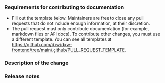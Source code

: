 ### Requirements for contributing to documentation

- Fill out the template below. Maintainers are free to close any pull requests that do not include enough information, at their discretion.
- The pull request must only contribute documentation (for example, markdown files or API docs). To contribute other changes, you must use a different template. You can see all templates at https://github.com/dxw/dxw-frontend/tree/main/.github/PULL_REQUEST_TEMPLATE.

### Description of the change

<!--

We must be able to understand the purpose of your change from this description. The pull request may be closed at the maintainers' discretion if we can't get a good idea of the benefits of the change from the description provided.

-->

### Release notes

<!--

Please describe the changes in a single line that explains this improvement in terms that a user can understand. This text forms part of the release notes.

If this change is not user-facing or notable enough to for release notes, you may use the strings "Not applicable" or "N/A" here.

Examples:

- The GitHub package now allows you to add co-authors to commits.
- Fixed an issue where multiple cursors did not work in a file with a single line.
- Increased the performance of searching and replacing across a whole project.

-->
